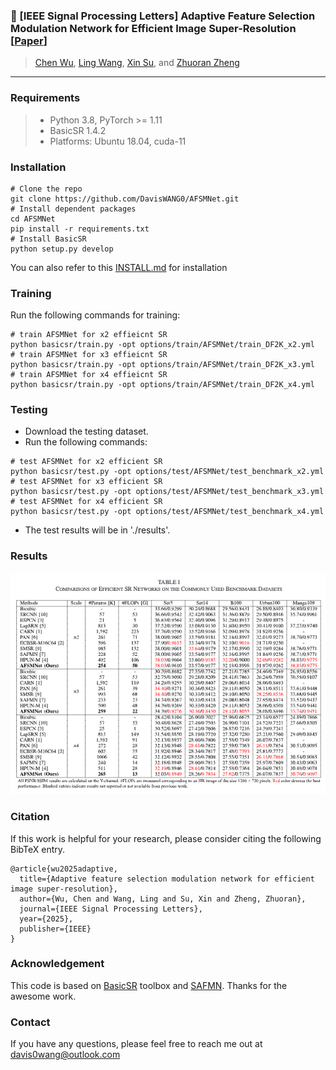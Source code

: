 ### 📖 [IEEE Signal Processing Letters] Adaptive Feature Selection Modulation Network for Efficient Image Super-Resolution [[Paper](https://ieeexplore.ieee.org/document/10909534)] <br>

> [Chen Wu](https://github.com/5chen), [Ling Wang](https://daviswang0.github.io/), [Xin Su](https://ieeexplore.ieee.org/author/37090018587), and [Zhuoran Zheng](https://scholar.google.com.hk/citations?user=pXzPL-sAAAAJ&hl=zh-CN) <br>

---
### Requirements
> - Python 3.8, PyTorch >= 1.11
> - BasicSR 1.4.2
> - Platforms: Ubuntu 18.04, cuda-11

### Installation
```
# Clone the repo
git clone https://github.com/DavisWANG0/AFSMNet.git
# Install dependent packages
cd AFSMNet
pip install -r requirements.txt
# Install BasicSR
python setup.py develop
```
You can also refer to this [INSTALL.md](https://github.com/XPixelGroup/BasicSR/blob/master/docs/INSTALL.md) for installation

### Training
Run the following commands for training:
```
# train AFSMNet for x2 effieicnt SR
python basicsr/train.py -opt options/train/AFSMNet/train_DF2K_x2.yml
# train AFSMNet for x3 effieicnt SR
python basicsr/train.py -opt options/train/AFSMNet/train_DF2K_x3.yml
# train AFSMNet for x4 effieicnt SR
python basicsr/train.py -opt options/train/AFSMNet/train_DF2K_x4.yml
```
### Testing 
- Download the testing dataset.
- Run the following commands:
```
# test AFSMNet for x2 efficient SR
python basicsr/test.py -opt options/test/AFSMNet/test_benchmark_x2.yml
# test AFSMNet for x3 efficient SR
python basicsr/test.py -opt options/test/AFSMNet/test_benchmark_x3.yml
# test AFSMNet for x4 efficient SR
python basicsr/test.py -opt options/test/AFSMNet/test_benchmark_x4.yml
```
- The test results will be in './results'.

### Results
![AFSMNet 结果](./results.png)
### Citation
If this work is helpful for your research, please consider citing the following BibTeX entry.
```
@article{wu2025adaptive,
  title={Adaptive feature selection modulation network for efficient image super-resolution},
  author={Wu, Chen and Wang, Ling and Su, Xin and Zheng, Zhuoran},
  journal={IEEE Signal Processing Letters},
  year={2025},
  publisher={IEEE}
}
 ```


### Acknowledgement
This code is based on [BasicSR](https://github.com/XPixelGroup/BasicSR) toolbox and [SAFMN](https://github.com/sunny2109/SAFMN). Thanks for the awesome work.

### Contact
If you have any questions, please feel free to reach me out at davis0wang@outlook.com

